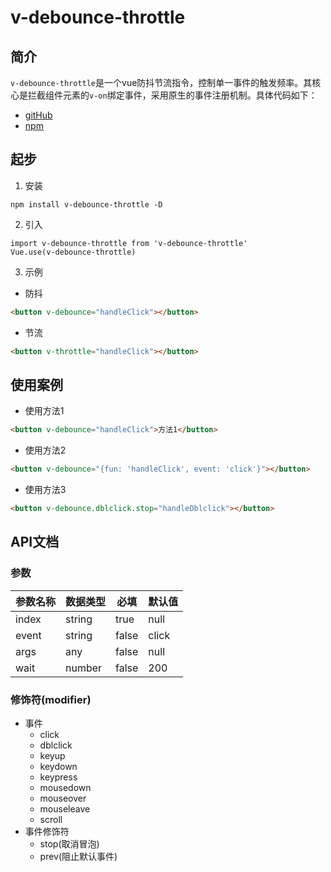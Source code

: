 # v-debounce-throttle

## 简介
`v-debounce-throttle`是一个vue防抖节流指令，控制单一事件的触发频率。其核心是拦截组件元素的`v-on`绑定事件，采用原生的事件注册机制。具体代码如下：
- [gitHub](https://github.com/gerryli0214/vue-directives)
- [npm](https://www.npmjs.com/package/v-debounce-throttle)

## 起步
1. 安装
```
npm install v-debounce-throttle -D
```
2. 引入
```ecmascript 6
import v-debounce-throttle from 'v-debounce-throttle'
Vue.use(v-debounce-throttle)
```
3. 示例
- 防抖
```html
<button v-debounce="handleClick"></button>
```
- 节流
```html
<button v-throttle="handleClick"></button>
```

## 使用案例
- 使用方法1
```html
<button v-debounce="handleClick">方法1</button>
```
- 使用方法2
```html
<button v-debounce="{fun: 'handleClick', event: 'click'}"></button>
```
- 使用方法3
```html
<button v-debounce.dblclick.stop="handleDblclick"></button>
```

## API文档

### 参数
| 参数名称 | 数据类型 | 必填 | 默认值 |
| --- | --- | --- | --- |
| index | string | true | null |
| event | string | false | click |
| args | any | false | null |
| wait | number | false | 200 |

### 修饰符(modifier)
- 事件
    - click
    - dblclick
    - keyup
    - keydown
    - keypress
    - mousedown
    - mouseover
    - mouseleave
    - scroll
- 事件修饰符
    - stop(取消冒泡)
    - prev(阻止默认事件)

